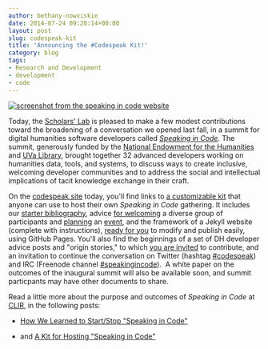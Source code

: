 ```yaml
---
author: bethany-nowviskie
date: 2014-07-24 09:20:14+00:00
layout: post
slug: codespeak-kit
title: 'Announcing the #Codespeak Kit!'
category: blog
tags:
- Research and Development
- development
- code
---
```


[![screenshot from the speaking in code website](http://static.scholarslab.org/wp-content/uploads/2014/07/Screenshot-2014-07-24-09.00.36-225x300.png)](http://codespeak.scholarslab.org)

Today, the [Scholars' Lab](http://scholarslab.org/) is pleased to make a few modest contributions toward the broadening of a conversation we opened last fall, in a summit for digital humanities software developers called _[Speaking in Code](http://codespeak.scholarslab.org)_. The summit, generously funded by the [National Endowment for the Humanities](http://neh.gov/odh) and [UVa Library](http://scholarslab.org), brought together 32 advanced developers working on humanities data, tools, and systems, to discuss ways to create inclusive, welcoming developer communities and to address the social and intellectual implications of tacit knowledge exchange in their craft.

On the [codespeak site](http://codespeak.scholarslab.org) today, you'll find links to [a customizable kit](https://github.com/scholarslab/codespeakkit) that anyone can use to host their own _Speaking in Code_ gathering. It includes our [starter bibliography](https://github.com/scholarslab/codespeakkit/blob/master/bibliography.md), advice [for welcoming](https://github.com/scholarslab/codespeakkit/blob/master/planning.md) a diverse group of participants and [planning](https://github.com/scholarslab/codespeakkit/blob/master/logistics.md) an [event](https://github.com/scholarslab/codespeakkit/blob/master/schedule.md), and the framework of a Jekyll website (complete with instructions), [ready for you](https://github.com/scholarslab/codespeakkit/blob/master/README.md) to modify and publish easily, using GitHub Pages. You'll also find the beginnings of a set of DH developer advice posts and "origin stories," to which [you are invited](http://codespeak.scholarslab.org/starting) to contribute, and an invitation to continue the conversation on Twitter (hashtag [#codespeak](https://twitter.com/search?q=%23codespeak)) and IRC (Freenode channel [#speakingincode](http://webchat.freenode.net/?channels=%23speakingincode&uio=d4)).  A white paper on the outcomes of the inaugural summit will also be available soon, and summit particpants may have other documents to share.

Read a little more about the purpose and outcomes of _Speaking in Code_ at [CLIR](http://clir.org), in the following posts:





  * [ How We Learned to Start/Stop "Speaking in Code"](http://connect.clir.org/BlogsMain/BlogViewer/?BlogKey=2c505b4b-0f6f-4d2b-ad8a-83b24b48705c)


  * and [A Kit for Hosting "Speaking in Code"](http://connect.clir.org/blogs/bethany-nowviskie/2014/07/24/a-kit-for-hosting-speaking-in-code)
